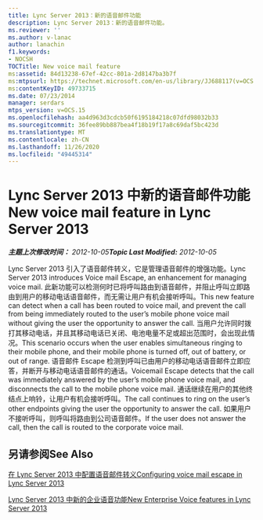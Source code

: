 ```yaml
---
title: Lync Server 2013：新的语音邮件功能
description: Lync Server 2013：新的语音邮件功能。
ms.reviewer: ''
ms.author: v-lanac
author: lanachin
f1.keywords:
- NOCSH
TOCTitle: New voice mail feature
ms:assetid: 84d13238-67ef-42cc-801a-2d8147ba3b7f
ms:mtpsurl: https://technet.microsoft.com/en-us/library/JJ688117(v=OCS.15)
ms:contentKeyID: 49733715
ms.date: 07/23/2014
manager: serdars
mtps_version: v=OCS.15
ms.openlocfilehash: aa4d963d3cdcb50f6195184218c07dfd98032b33
ms.sourcegitcommit: 36fee89bb887bea4f18b19f17a8c69daf5bc423d
ms.translationtype: MT
ms.contentlocale: zh-CN
ms.lasthandoff: 11/26/2020
ms.locfileid: "49445314"
---
```

# <a name="new-voice-mail-feature-in-lync-server-2013"></a><span data-ttu-id="5b654-103">Lync Server 2013 中新的语音邮件功能</span><span class="sxs-lookup"><span data-stu-id="5b654-103">New voice mail feature in Lync Server 2013</span></span>

<div data-xmlns="http://www.w3.org/1999/xhtml">

<div class="topic" data-xmlns="http://www.w3.org/1999/xhtml" data-msxsl="urn:schemas-microsoft-com:xslt" data-cs="https://msdn.microsoft.com/">

<div data-asp="https://msdn2.microsoft.com/asp">



</div>

<div id="mainSection">

<div id="mainBody"><span data-ttu-id="5b654-104">

<span> </span></span><span class="sxs-lookup"><span data-stu-id="5b654-104">

<span> </span></span></span>

<span data-ttu-id="5b654-105">_**主题上次修改时间：** 2012-10-05_</span><span class="sxs-lookup"><span data-stu-id="5b654-105">_**Topic Last Modified:** 2012-10-05_</span></span>

<span data-ttu-id="5b654-106">Lync Server 2013 引入了语音邮件转义，它是管理语音邮件的增强功能。</span><span class="sxs-lookup"><span data-stu-id="5b654-106">Lync Server 2013 introduces Voice mail Escape, an enhancement for managing voice mail.</span></span> <span data-ttu-id="5b654-107">此新功能可以检测何时已将呼叫路由到语音邮件，并阻止呼叫立即路由到用户的移动电话语音邮件，而无需让用户有机会接听呼叫。</span><span class="sxs-lookup"><span data-stu-id="5b654-107">This new feature can detect when a call has been routed to voice mail, and prevent the call from being immediately routed to the user’s mobile phone voice mail without giving the user the opportunity to answer the call.</span></span> <span data-ttu-id="5b654-108">当用户允许同时拨打其移动电话，并且其移动电话已关闭、电池电量不足或超出范围时，会出现此情况。</span><span class="sxs-lookup"><span data-stu-id="5b654-108">This scenario occurs when the user enables simultaneous ringing to their mobile phone, and their mobile phone is turned off, out of battery, or out of range.</span></span> <span data-ttu-id="5b654-109">语音邮件 Escape 检测到呼叫已由用户的移动电话语音邮件立即应答，并断开与移动电话语音邮件的通话。</span><span class="sxs-lookup"><span data-stu-id="5b654-109">Voicemail Escape detects that the call was immediately answered by the user’s mobile phone voice mail, and disconnects the call to the mobile phone voice mail.</span></span> <span data-ttu-id="5b654-110">通话继续在用户的其他终结点上响铃，让用户有机会接听呼叫。</span><span class="sxs-lookup"><span data-stu-id="5b654-110">The call continues to ring on the user’s other endpoints giving the user the opportunity to answer the call.</span></span> <span data-ttu-id="5b654-111">如果用户不接听呼叫，则呼叫将路由到公司语音邮件。</span><span class="sxs-lookup"><span data-stu-id="5b654-111">If the user does not answer the call, then the call is routed to the corporate voice mail.</span></span>

<div>

## <a name="see-also"></a><span data-ttu-id="5b654-112">另请参阅</span><span class="sxs-lookup"><span data-stu-id="5b654-112">See Also</span></span>


[<span data-ttu-id="5b654-113">在 Lync Server 2013 中配置语音邮件转义</span><span class="sxs-lookup"><span data-stu-id="5b654-113">Configuring voice mail escape in Lync Server 2013</span></span>](lync-server-2013-configuring-voice-mail-escape.md)  


[<span data-ttu-id="5b654-114">Lync Server 2013 中新的企业语音功能</span><span class="sxs-lookup"><span data-stu-id="5b654-114">New Enterprise Voice features in Lync Server 2013</span></span>](lync-server-2013-new-enterprise-voice-features.md)  
  

<span data-ttu-id="5b654-115"></div>

</div>

<span> </span>

</div>

</div>

</span><span class="sxs-lookup"><span data-stu-id="5b654-115"></div>

</div>

<span> </span>

</div>

</div>

</span></span></div>

